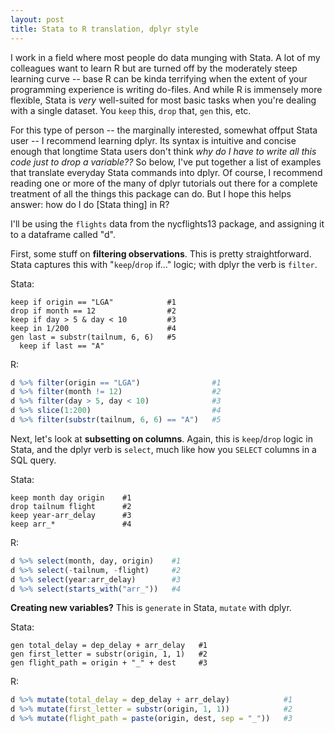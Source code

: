 ```yaml
--- 
layout: post 
title: Stata to R translation, dplyr style 
---
```


I work in a field where most people do data munging with Stata. A lot of my colleagues want to learn R but are turned off by the moderately steep learning curve -- base R can be kinda terrifying when the extent of your programming experience is writing do-files. And while R is immensely more flexible, Stata is *very* well-suited for most basic tasks when you're dealing with a single dataset. You `keep` this, `drop` that, `gen` this, etc.

For this type of person -- the marginally interested, somewhat offput Stata user -- I recommend learning dplyr. Its syntax is intuitive and concise enough that longtime Stata users don't think *why do I have to write all this code just to drop a variable??* So below, I've put together a list of examples that translate everyday Stata commands into dplyr. Of course, I recommend reading one or more of the many of dplyr tutorials out there for a complete treatment of all the things this package can do. But I hope this helps answer: how do I do [Stata thing] in R?

I'll be using the `flights` data from the nycflights13 package, and assigning it to a dataframe called "d".

First, some stuff on **filtering observations**. This is pretty straightforward. Stata captures this with "`keep`/`drop` if..." logic; with dplyr the verb is `filter`.

Stata:

```
keep if origin == "LGA"            #1
drop if month == 12                #2
keep if day > 5 & day < 10         #3
keep in 1/200                      #4
gen last = substr(tailnum, 6, 6)   #5
  keep if last == "A"  
```
R:

```R
d %>% filter(origin == "LGA")                #1
d %>% filter(month != 12)                    #2
d %>% filter(day > 5, day < 10)              #3
d %>% slice(1:200)                           #4
d %>% filter(substr(tailnum, 6, 6) == "A")   #5
```

Next, let's look at **subsetting on columns**. Again, this is `keep`/`drop` logic in Stata, and the dplyr verb is `select`, much like how you `SELECT` columns in a SQL query.

Stata:

```
keep month day origin    #1
drop tailnum flight      #2
keep year-arr_delay      #3
keep arr_*               #4
```

R:

```R
d %>% select(month, day, origin)    #1
d %>% select(-tailnum, -flight)     #2
d %>% select(year:arr_delay)        #3
d %>% select(starts_with("arr_"))   #4
```

**Creating new variables?** This is `generate` in Stata, `mutate` with dplyr.

Stata:

```
gen total_delay = dep_delay + arr_delay   #1
gen first_letter = substr(origin, 1, 1)   #2
gen flight_path = origin + "_" + dest     #3
```

R:

```R
d %>% mutate(total_delay = dep_delay + arr_delay)            #1
d %>% mutate(first_letter = substr(origin, 1, 1))            #2
d %>% mutate(flight_path = paste(origin, dest, sep = "_"))   #3
```

